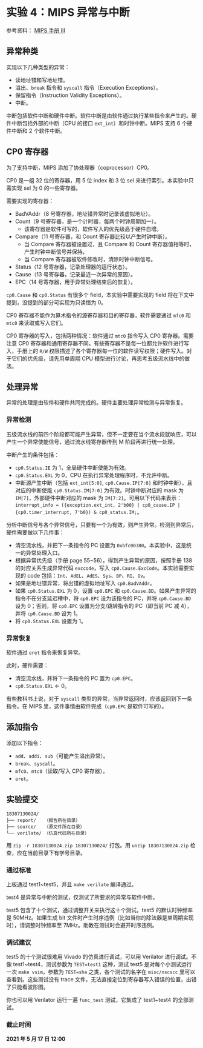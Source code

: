 # 实验 4：MIPS 异常与中断

参考资料： [MIPS 手册 Ⅲ](../misc/external.md#mips-架构)

## 异常种类

实现以下几种类型的异常：

* 读地址错和写地址错。
* 溢出、`break` 指令和 `syscall` 指令（Execution Exceptions）。
* 保留指令（Instruction Validity Exceptions）。
* 中断。

中断包括软件中断和硬件中断。软件中断是由软件通过执行某些指令来产生的。硬件中断包括外部的中断（CPU 的接口 `ext_int`）和时钟中断。MIPS 支持 6 个硬件中断和 2 个软件中断。

## CP0 寄存器

为了支持中断，MIPS 添加了协处理器（coprocessor）CP0。

CP0 是一组 32 位的寄存器，用 5 位 index 和 3 位 sel 来进行索引。本实验中只需实现 sel 为 0 的一些寄存器。

需要实现的寄存器：

* BadVAddr（8 号寄存器，地址错异常时记录该虚拟地址）。
* Count（9 号寄存器，是一个计时器，每两个时钟周期加一）。
  * 该寄存器是软件可写的，软件写入的优先级高于硬件自增。
* Compare（11 号寄存器，和 Count 寄存器比较以产生时钟中断）。
  * 当 Compare 寄存器被设置过，且 Compare 和 Count 寄存器值相等时，产生时钟中断信号并保持。
  * 当 Compare 寄存器被软件修改时，清除时钟中断信号。
* Status（12 号寄存器，记录处理器的运行状态）。
* Cause（13 号寄存器，记录最近一次异常的原因）。
* EPC（14 号寄存器，用于异常处理结束后的恢复）。

`cp0.Cause` 和 `cp0.Status` 有很多个 field，本实验中需要实现的 field 将在下文中提到，没提到的部分可实现为只读恒为 0。

CP0 寄存器不能作为算术指令的源寄存器和目的寄存器，软件需要通过 `mfc0` 和 `mtc0` 来读取或写入它们。

CP0 寄存器的写入，包括两种情况：软件通过 `mtc0` 指令写入 CP0 寄存器。需要注意 CP0 寄存器和通用寄存器不同，有些寄存器不是每一位都允许软件进行写入，手册上的 `R/W` 权限描述了各个寄存器每一位的软件读写权限；硬件写入。对于它们的优先级，请先用单周期 CPU 模型进行讨论，再思考五级流水线中的做法。

## 处理异常

异常的处理是由软件和硬件共同完成的。硬件主要处理异常检测与异常恢复。

### 异常检测

五级流水线的前四个阶段都可能产生异常，但不一定要在当个流水段就响应，可以产生一个异常使能信号，通过流水线寄存器传到 M 阶段再进行统一处理。

中断产生的条件包括：

* `cp0.Status.IE` 为 1，全局硬件中断使能为有效。
* `cp0.Status.EXL` 为 0，CPU 在执行异常处理程序时，不允许中断。
* 中断源产生中断（包括 `ext_int[5:0]`, `cp0.Cause.IP[7:0]` 和时钟中断），且对应的中断使能 `cp0.Status.IM[7:0]` 为有效。时钟中断对应的 mask 为 `IM[7]`，外部硬件中断对应的 mask 为 `IM[7:2]`。可用以下代码来表示：`interrupt_info = ({exception.ext_int, 2'b00} | cp0_cause.IP | {cp0.timer_interrupt, 7'b0}) & cp0_status.IM;`。

分析中断信号与各个异常信号，只要有一个为有效，则产生异常。检测到异常后，硬件需要做以下几件事：

* 清空流水线，并把下一条指令的 PC 设置为 `0xbfc00380`。本实验中，这是统一的异常处理入口。
* 根据异常优先级（手册 page 55~56），得到产生异常的原因，按照手册 138 的对应关系生成异常代码 `exccode`，写入 `cp0.Cause.ExcCode`。本实验需要实现的 code 包括：`Int`、`AdEL`、`AdES`、`Sys`、`BP`、`RI`、`Ov`。
* 如果是地址错异常，将出错的虚拟地址写入 `cp0.BadVAddr`。
* 如果 `cp0.Status.EXL` 为 0，设置 `cp0.EPC` 和 `cp0.Cause.BD`。如果产生异常的指令不在分支延迟槽中，将 `cp0.EPC` 设为该指令的 PC，并将 `cp0.Cause.BD` 设为 0；否则，将 `cp0.EPC` 设置为分支/跳转指令的 PC（即当前 PC 减 4），并将 `cp0.Cause.BD` 设为 1。
* 将 `cp0.Status.EXL` 设置为 1。

### 异常恢复

软件通过 `eret` 指令来恢复异常。

此时，硬件需要：

* 清空流水线，并将下一条指令的 PC 置为 `cp0.EPC`。
* `cp0.Status.EXL` ← 0。

有些教科书上说，对于 `syscall` 类型的异常，当异常返回时，应该返回到下一条指令。在 MIPS 里，这件事情由软件完成（`cp0.EPC` 是软件可写的）。

## 添加指令

添加以下指令：

* `add`、`addi`、`sub`（可能产生溢出异常）。
* `break`、`syscall`。
* `mfc0`、`mtc0`（读取/写入 CP0 寄存器）。
* `eret`。

## 实验提交

```
18307130024/
├── report/   （报告所在目录）
├── source/   （源文件所在目录）
└── verilate/ （仿真代码所在目录）
```

用 `zip -r 18307130024.zip 18307130024/` 打包。用 `unzip 18307130024.zip` 检查，应在当前目录下有学号目录。

### 通过标准

上板通过 test1~test5，并且 `make verilate` 编译通过。

test4 是异常与中断的测试，仅测试了所要求的异常与软件中断。

test5 包含了十个测试，通过调整开关来执行这十个测试。test5 的默认时钟频率是 50MHz。如果生成 bit 文件时产生时序违例（比如当你的除法器是单周期实现时），请调整时钟频率至 7MHz。助教在测试时会避开时序违例。

### 调试建议

test5 的十个测试很难用 Vivado 的仿真进行调试，可以用 Verilator 进行调试。不像 test1~test4，测试参数为 `TEST=test1` 这种，测试 test5 是对每个小测试运行一次 `make vsim`，参数为 `TEST=sha` 之类，各个测试的名字在 `misc/nscscc` 里可以查看到。这些测试没有 trace 文件，无法直接定位到寄存器写入错误的位置，出错了只能看波形图。

你也可以用 Verilator 运行一遍 `func_test` 测试，它集成了 test1~test4 的全部测试。

### 截止时间

**2021 年 5 月 17 日 12:00**
